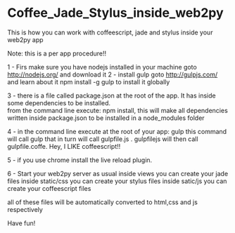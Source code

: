 Coffee_Jade_Stylus_inside_web2py
================================

This is how you can work with coffeescript, jade and stylus inside your web2py app



Note: this is a per app procedure!!

1 - Firs make sure you have nodejs installed in your machine
    goto http://nodejs.org/ and download it
2 - install gulp
    goto http://gulpjs.com/ and learn about it
    npm install -g gulp to install it globally
    
3 - there is a file called package.json at the root of the app. It has inside some dependencies to be installed.    
  from the command line execute:
  npm install, this will make all dependencies written inside package.json to be installed in a node_modules folder

4 - in the command line execute at the root of your app:
  gulp
  this command will call gulp that in turn will call gulpfile.js . gulpfilejs will then call gulpfile.coffe. Hey, I LIKE coffeescript!!

5 - if you use chrome install the live reload plugin.

6 - Start your web2py server as usual
  inside views you can create your jade files
  inside static/css you can create your stylus files
  inside satic/js you can create your coffeescript files
  
  all of these files will be automatically converted to html,css and js respectively
  
  Have fun!
